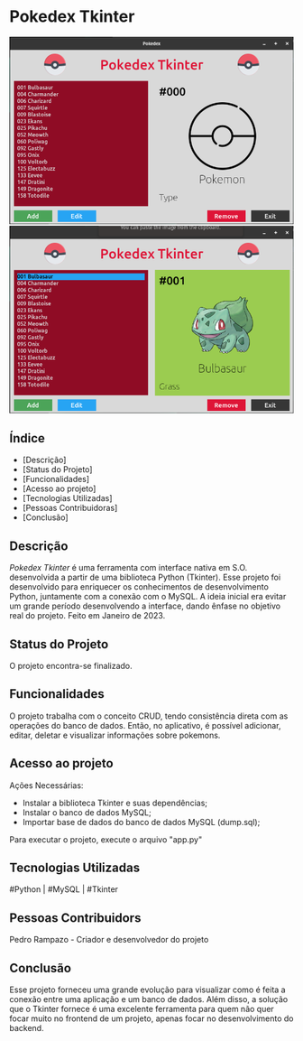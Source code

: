 # Pokedex Tkinter

![Screenshot #01](./screenshots/screenshot_01.png)
![Screenshot #02](./screenshots/screenshot_02.png)

## Índice

- [Descrição]
- [Status do Projeto]
- [Funcionalidades]
- [Acesso ao projeto]
- [Tecnologias Utilizadas]
- [Pessoas Contribuidoras]
- [Conclusão]

## Descrição

*Pokedex Tkinter* é uma ferramenta com interface nativa em S.O. desenvolvida a partir de uma biblioteca Python (Tkinter). Esse projeto foi desenvolvido para enriquecer os conhecimentos de desenvolvimento Python, juntamente com a conexão com o MySQL. A ideia inicial era evitar um grande período desenvolvendo a interface, dando ênfase no objetivo real do projeto. Feito em Janeiro de 2023.

## Status do Projeto

O projeto encontra-se finalizado.

## Funcionalidades

O projeto trabalha com o conceito CRUD, tendo consistência direta com as operações do banco de dados. Então, no aplicativo, é possível adicionar, editar, deletar e visualizar informações sobre pokemons.

## Acesso ao projeto

Ações Necessárias:
- Instalar a biblioteca Tkinter e suas dependências;
- Instalar o banco de dados MySQL;
- Importar base de dados do banco de dados MySQL (dump.sql);

Para executar o projeto, execute o arquivo "app.py"

## Tecnologias Utilizadas

#Python | #MySQL | #Tkinter

## Pessoas Contribuidors

Pedro Rampazo - Criador e desenvolvedor do projeto

## Conclusão

Esse projeto forneceu uma grande evolução para visualizar como é feita a conexão entre uma aplicação e um banco de dados. Além disso, a solução que o Tkinter fornece é uma excelente ferramenta para quem não quer focar muito no frontend de um projeto, apenas focar no desenvolvimento do backend.
